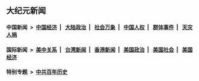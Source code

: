 ## 大纪元新闻

#### 中国新闻 &nbsp;>&nbsp; [中国经济](indexes/ncid283/README.md?09190045) &nbsp;| &nbsp; [大陆政治](indexes/ncid277/README.md?09190045) &nbsp;| &nbsp; [社会万象](indexes/ncid282/README.md?09190045) &nbsp;| &nbsp; [中国人权](indexes/ncid278/README.md?09190045) &nbsp;| &nbsp; [群体事件](indexes/ncid279/README.md?09190045) &nbsp;| &nbsp; [天灾人祸](indexes/ncid280/README.md?09190045)

#### 国际新闻 &nbsp;>&nbsp; [美中关系](indexes/nf1412576/README.md?09190045) &nbsp;| &nbsp; [台湾新闻](indexes/ncid1349361/README.md?09190045) &nbsp;| &nbsp; [香港新闻](indexes/ncid1349362/README.md?09190045) &nbsp;| &nbsp; [美国政治](indexes/ncid1078159/README.md?09190045) &nbsp;| &nbsp; [美国社会](indexes/ncid1078160/README.md?09190045) &nbsp;| &nbsp; [美国经济](indexes/ncid1078158/README.md?09190045)

#### 特别专题 &nbsp;>&nbsp; [中共百年历史](https://github.com/epoch-news/epoch-special/blob/master/README.md?09190045)  
